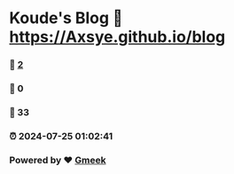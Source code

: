 # Koude's Blog :link: https://Axsye.github.io/blog 
### :page_facing_up: [2](https://Axsye.github.io/blog/tag.html) 
### :speech_balloon: 0 
### :hibiscus: 33 
### :alarm_clock: 2024-07-25 01:02:41 
### Powered by :heart: [Gmeek](https://github.com/Meekdai/Gmeek)
